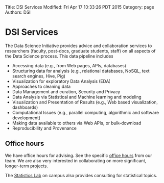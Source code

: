 Title: DSI Services 
Modified: Fri Apr 17 10:33:26 PDT 2015
Category: page
Authors: DSI


# DSI Services

The Data Science Initiative provides advice and collaboration services to researchers (faculty, post-docs, graduate students, staff) on all aspects of the Data Science process. This data pipeline includes

* Accessing data (e.g., from Web pages, APIs, databases)
* Structuring data for analysis (e.g., relational databases, NoSQL, text search engines, Hive, Pig)
* Visualization for exploratory Data Analysis (EDA)
* Approaches to cleaning data
* Data Management and curation, Security and Privacy
* Data Analysis via Statistical and Machine learning and modeling
* Visualization and Presentation of Results (e.g., Web based visualization, dashboards)
* Computational Issues (e.g., parallel computing, algorithmic and software development)
* Making data available to others via Web APIs, or bulk-download
* Reproducibility and Provenance

## Office hours
We have office hours for advising.
See the specific [office hours]({category}services) from our team.
We are also very interested in collaborating on more significant, longer-term projects.

The [Statistics Lab](http://www.stat.ucdavis.edu/stat-lab/services.html) on campus also provides consulting for statistical topics.
